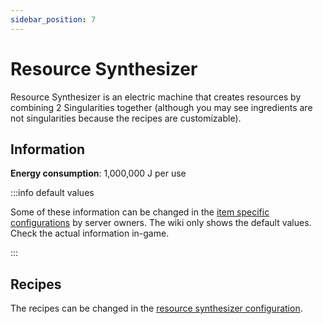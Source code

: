 ```yaml
---
sidebar_position: 7
---
```


# Resource Synthesizer

Resource Synthesizer is an electric machine that creates resources by combining 2 Singularities together (although you may see ingredients are not singularities because the recipes are customizable).

## Information

**Energy consumption**: 1,000,000 J per use

:::info default values

Some of these information can be changed in the [item specific configurations](/infinity-expansion-2/config/items) by server owners. The wiki only shows the default values. Check the actual information in-game.

:::

## Recipes

The recipes can be changed in the [resource synthesizer configuration](/infinity-expansion-2/config/main#resource-synthesizer).
